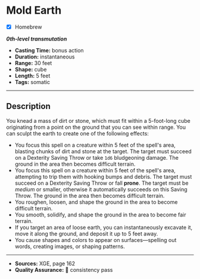 # Mold Earth
- [x] Homebrew

***0th-level transmutation***
- **Casting Time:** bonus action
- **Duration:** instantaneous
- **Range:** 30 feet
- **Shape:** cube
- **Length:** 5 feet
- **Tags:** somatic

---

## Description
You knead a mass of dirt or stone, which must fit within a 5-foot-long cube originating from a point on the ground that you can see within range.
You can sculpt the earth to create one of the following effects:
- You focus this spell on a creature within 5 feet of the spell's area, blasting chunks of dirt and stone at the target.
	The target must succeed on a Dexterity Saving Throw or take `1d6` bludgeoning damage.
	The ground in the area then becomes difficult terrain.
- You focus this spell on a creature within 5 feet of the spell's area, attempting to trip them with hooking bumps and debris.
	The target must succeed on a Dexterity Saving Throw or fall **prone**.
	The target must be *medium* or smaller, otherwise it automatically succeeds on this Saving Throw.
	The ground in the area then becomes difficult terrain.
- You roughen, loosen, and shape the ground in the area to become difficult terrain.
- You smooth, solidify, and shape the ground in the area to become fair terrain.
- If you target an area of loose earth, you can instantaneously excavate it, move it along the ground, and deposit it up to 5 feet away.
- You cause shapes and colors to appear on surfaces—spelling out words, creating images, or shaping patterns.

---

- **Sources:** XGE, page 162
- **Quality Assurance:** :star2: consistency pass
